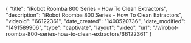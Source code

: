 {
    "title": "iRobot Roomba 800 Series - How To Clean Extractors",
    "description": "iRobot Roomba 800 Series - How To Clean Extractors",
    "videoid": "66122361",
    "date_created": "1400520736",
    "date_modified": "1491589906",
    "type": "captivate",
    "layout": "video",
    "url": "\/v\/irobot-roomba-800-series-how-to-clean-extractors\/66122361"
}